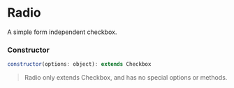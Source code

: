 # Radio

A simple form independent checkbox.

### Constructor

```javascript
constructor(options: object): extends Checkbox
``` 
> Radio only extends Checkbox, and has no special options or methods.